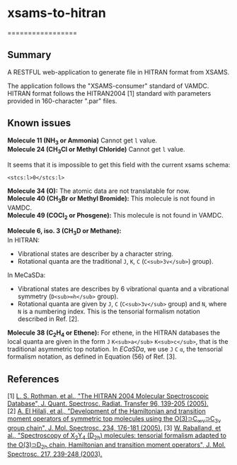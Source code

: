 # xsams-to-hitran
=================

Summary
-------
A RESTFUL web-application to generate file in HITRAN format from XSAMS.

The application follows the "XSAMS-consumer" standard of VAMDC.
HITRAN format follows the HITRAN2004 [1] standard with parameters provided in 160-character ".par" files.

Known issues
------------
**Molecule 11 (NH<sub>3</sub> or Ammonia)** Cannot get `l` value.<br />
**Molecule 24 (CH<sub>3</sub>Cl or Methyl Chloride)** Cannot get `l` value.

It seems that it is impossible to get this field with the current xsams schema:
```
<stcs:l>0</stcs:l>
```

**Molecule 34 (O):** The atomic data are not translatable for now.<br />
**Molecule 40 (CH<sub>3</sub>Br or Methyl Bromide):** This molecule is not found in VAMDC.<br />
**Molecule 49 (COCl<sub>2</sub> or Phosgene):** This molecule is not found in VAMDC.

**Molecule 6, iso. 3 (CH<sub>3</sub>D or Methane):**<br />
In HITRAN:<br />
- Vibrational states are describer by a character string.<br />
- Rotational quanta are the traditional `J`, `K`, `C` (`C<sub>3v</sub>`) group).

In MeCaSDa:<br />
- Vibrational  states are describes by 6 vibrational quanta and a vibrational symmetry (`D<sub>∞h</sub>` group).<br />
- Rotational quanta are given by `J`, `C` (`C<sub>3v</sub>` group) and `N`, where `N` is a numbering index. This is the tensorial formalism notation described in Ref. [2].

**Molecule 38 (C<sub>2</sub>H<sub>4</sub> or Ethene):** For ethene, in the HITRAN databases the local quanta are given in the form `J` `K<sub>a</sub>` `K<sub>c</sub>`, that is the traditional asymmetric top notation. In *ECaSDa*, we use `J` `C` `α`, the tensorial formalism notation, as defined in Equation (56) of Ref. [3].

References
----------
[1] [L. S. Rothman, et al., "The HITRAN 2004 Molecular Spectroscopic Database", J. Quant. Spectrosc. Radiat. Transfer 96, 139-205 (2005).](http://hitran.org/media/refs/HITRAN-2004.pdf)<br />
[2] [A. El Hilali, et al., "Development of the Hamiltonian and transition moment operators of symmetric top molecules using the O(3)⊃C<sub>∞v</sub>⊃C<sub>3v</sub> group chain", J. Mol. Spectrosc. 234, 176-181 (2005).](http://www.sciencedirect.com/science/article/pii/S0022285205002109/pdfft?md5=9ef183cd7e332899cb7dab9b2314189d&pid=1-s2.0-S0022285205002109-main.pdf)
[3] [W. Raballand, et al., "Spectroscopy of X<sub>2</sub>Y<sub>4</sub> (D<sub>2h</sub>) molecules: tensorial formalism adapted to the O(3)⊃D<sub>2h</sub> chain, Hamiltonian and transition moment operators", J. Mol. Spectrosc. 217, 239-248 (2003).](http://www.sciencedirect.com/science/article/pii/S0022285202000383/pdfft?md5=7edaa05488c3076a1e2796bf791510e0&pid=1-s2.0-S0022285202000383-main.pdf)<br />
